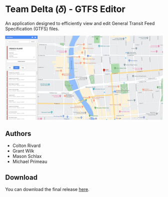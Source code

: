 # Team Delta (𝛿) - GTFS Editor

An application designed to efficiently view and edit General Transit Feed Specification (GTFS) files.

![](https://raw.githubusercontent.com/grantwilk/se2030_gtfs_editor/master/se2030_gtfs_editor.jpg)

## Authors
- Colton Rivard
- Grant Wilk
- Mason Schlax
- Michael Primeau

## Download
You can download the final release [here](https://github.com/grantwilk/se2030_gtfs_editor/releases/download/final/se2030_gtfs_editor_final.jar).
